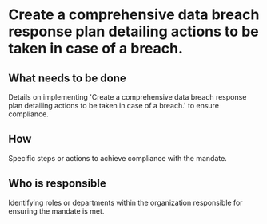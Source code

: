 # Create a comprehensive data breach response plan detailing actions to be taken in case of a breach.

## What needs to be done

Details on implementing 'Create a comprehensive data breach response plan detailing actions to be taken in case of a breach.' to ensure compliance.

## How

Specific steps or actions to achieve compliance with the mandate.

## Who is responsible

Identifying roles or departments within the organization responsible for ensuring the mandate is met.
